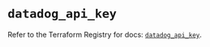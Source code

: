 # `datadog_api_key`

Refer to the Terraform Registry for docs: [`datadog_api_key`](https://registry.terraform.io/providers/datadog/datadog/3.56.0/docs/resources/api_key).
